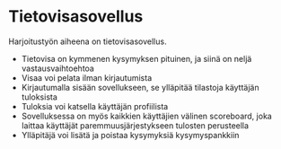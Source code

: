 # Tietovisasovellus

Harjoitustyön aiheena on tietovisasovellus.
 
* Tietovisa on kymmenen kysymyksen pituinen, ja siinä on neljä vastausvaihtoehtoa 
* Visaa voi pelata ilman kirjautumista
* Kirjautumalla sisään sovellukseen, se ylläpitää tilastoja käyttäjän tuloksista
* Tuloksia voi katsella käyttäjän profiilista
* Sovelluksessa on myös kaikkien käyttäjien välinen scoreboard, joka laittaa käyttäjät paremmuusjärjestykseen tulosten perusteella
* Ylläpitäjä voi lisätä ja poistaa kysymyksiä kysymyspankkiin
